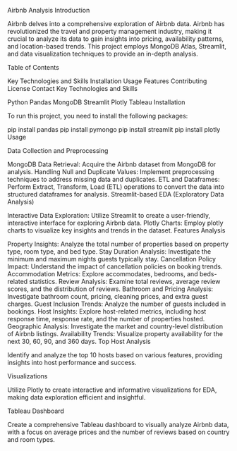 Airbnb Analysis Introduction

Airbnb delves into a comprehensive exploration of Airbnb data. Airbnb has revolutionized the travel and property management industry, making it crucial to analyze its data to gain insights into pricing, availability patterns, and location-based trends. This project employs MongoDB Atlas, Streamlit, and data visualization techniques to provide an in-depth analysis.

Table of Contents

Key Technologies and Skills Installation Usage Features Contributing License Contact Key Technologies and Skills

Python Pandas MongoDB Streamlit Plotly Tableau Installation

To run this project, you need to install the following packages:

pip install pandas pip install pymongo pip install streamlit pip install plotly Usage

Data Collection and Preprocessing

MongoDB Data Retrieval: Acquire the Airbnb dataset from MongoDB for analysis. Handling Null and Duplicate Values: Implement preprocessing techniques to address missing data and duplicates. ETL and Dataframes: Perform Extract, Transform, Load (ETL) operations to convert the data into structured dataframes for analysis. Streamlit-based EDA (Exploratory Data Analysis)

Interactive Data Exploration: Utilize Streamlit to create a user-friendly, interactive interface for exploring Airbnb data. Plotly Charts: Employ plotly charts to visualize key insights and trends in the dataset. Features Analysis

Property Insights: Analyze the total number of properties based on property type, room type, and bed type. Stay Duration Analysis: Investigate the minimum and maximum nights guests typically stay. Cancellation Policy Impact: Understand the impact of cancellation policies on booking trends. Accommodation Metrics: Explore accommodates, bedrooms, and beds-related statistics. Review Analysis: Examine total reviews, average review scores, and the distribution of reviews. Bathroom and Pricing Analysis: Investigate bathroom count, pricing, cleaning prices, and extra guest charges. Guest Inclusion Trends: Analyze the number of guests included in bookings. Host Insights: Explore host-related metrics, including host response time, response rate, and the number of properties hosted. Geographic Analysis: Investigate the market and country-level distribution of Airbnb listings. Availability Trends: Visualize property availability for the next 30, 60, 90, and 360 days. Top Host Analysis

Identify and analyze the top 10 hosts based on various features, providing insights into host performance and success.

Visualizations

Utilize Plotly to create interactive and informative visualizations for EDA, making data exploration efficient and insightful.

Tableau Dashboard

Create a comprehensive Tableau dashboard to visually analyze Airbnb data, with a focus on average prices and the number of reviews based on country and room types.
